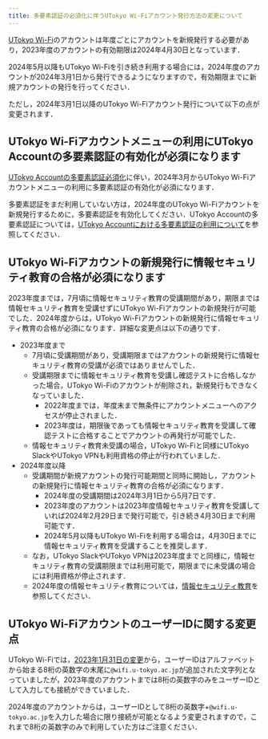 ```yaml
---
title: 多要素認証の必須化に伴うUTokyo Wi-Fiアカウント発行方法の変更について
---
```


[UTokyo Wi-Fi](/utokyo_wifi/)のアカウントは年度ごとにアカウントを新規発行する必要があり，2023年度のアカウントの有効期限は2024年4月30日となっています．

2024年5月以降もUTokyo Wi-Fiを引き続き利用する場合には，2024年度のアカウントが2024年3月1日から発行できるようになりますので，有効期限までに新規アカウントの発行を行ってください．

ただし，2024年3月1日以降のUTokyo Wi-Fiアカウント発行について以下の点が変更されます．

## UTokyo Wi-Fiアカウントメニューの利用にUTokyo Accountの多要素認証の有効化が必須になります

[UTokyo Accountの多要素認証必須化](/notice/2024/mfa100-schedule)に伴い，2024年3月からUTokyo Wi-Fiアカウントメニューの利用に多要素認証の有効化が必須になります．

多要素認証をまだ利用していない方は，2024年度のUTokyo Wi-Fiアカウントを新規発行するために，多要素認証を有効化してください．UTokyo Accountの多要素認証については，[UTokyo Accountにおける多要素認証の利用について](/utokyo_account/mfa/)を参照してください．

## UTokyo Wi-Fiアカウントの新規発行に情報セキュリティ教育の合格が必須になります

2023年度までは，7月頃に情報セキュリティ教育の受講期間があり，期限までは情報セキュリティ教育を受講せずにUTokyo Wi-Fiアカウントの新規発行が可能でした．2024年度からは，UTokyo Wi-Fiアカウントの新規発行に情報セキュリティ教育の合格が必須になります．詳細な変更点は以下の通りです．

- 2023年度まで
  - 7月頃に受講期間があり，受講期限まではアカウントの新規発行に情報セキュリティ教育の受講が必須ではありませんでした．
  - 受講期限までに情報セキュリティ教育を受講し確認テストに合格しなかった場合，UTokyo Wi-Fiのアカウントが削除され，新規発行もできなくなっていました．
    - 2022年度までは，年度末まで無条件にアカウントメニューへのアクセスが停止されました．
    - 2023年度は，期限後であっても情報セキュリティ教育を受講して確認テストに合格することでアカウントの再発行が可能でした．
  - 情報セキュリティ教育未受講の場合，UTokyo Wi-Fiと同様にUTokyo SlackやUTokyo VPNも利用資格の停止が行われていました．
- 2024年度以降
  - 受講期間が新規アカウントの発行可能期間と同時に開始し，アカウントの新規発行に情報セキュリティ教育の合格が必須になります．
    - 2024年度の受講期間は2024年3月1日から5月7日です．
    - 2023年度のアカウントは2023年度情報セキュリティ教育を受講していれば2024年2月29日まで発行可能で，引き続き4月30日まで利用可能です．
    - 2024年5月以降もUTokyo Wi-Fiを利用する場合は，4月30日までに情報セキュリティ教育を受講することを推奨します．
  - なお，UTokyo SlackやUTokyo VPNは2023年度までと同様に，情報セキュリティ教育の受講期限までは利用可能で，期限までに未受講の場合には利用資格が停止されます．
  - 2024年度の情報セキュリティ教育については，[情報セキュリティ教育]()を参照してください．


## UTokyo Wi-FiアカウントのユーザーIDに関する変更点

UTokyo Wi-Fiでは，[2023年1月31日の変更](/notice/2023/01-wifi)から，ユーザーIDはアルファベットから始まる8桁の英数字の末尾に`@wifi.u-tokyo.ac.jp`が追加された文字列となっていましたが，2023年度のアカウントまでは8桁の英数字のみをユーザーIDとして入力しても接続ができていました．

2024年度のアカウントからは，ユーザーIDとして8桁の英数字+`@wifi.u-tokyo.ac.jp`を入力した場合に限り接続が可能となるよう変更されますので，これまで8桁の英数字のみで利用していた方はご注意ください．
